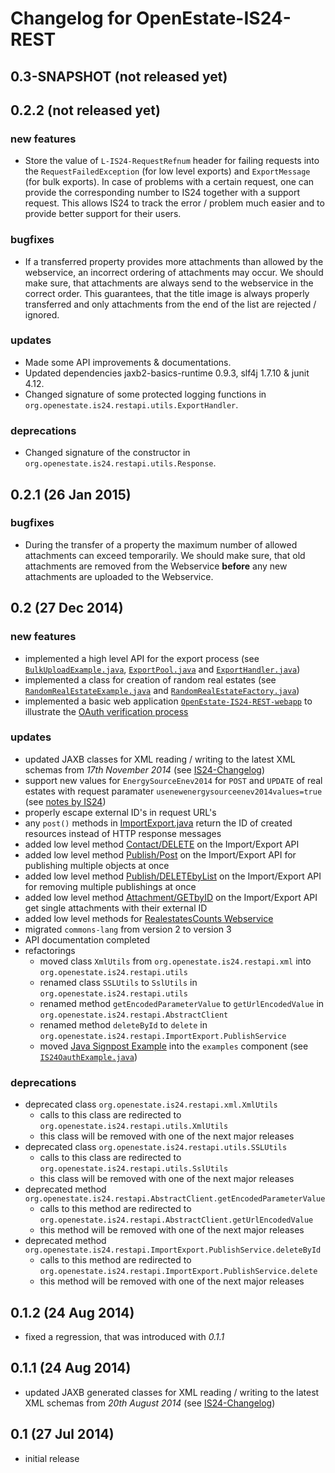 Changelog for OpenEstate-IS24-REST
==================================


0.3-SNAPSHOT (not released yet)
-------------------------------


0.2.2 (not released yet)
------------------------

### new features

-   Store the value of `L-IS24-RequestRefnum` header for failing requests into
    the `RequestFailedException` (for low level exports) and `ExportMessage`
    (for bulk exports). In case of problems with a certain request, one can
    provide the corresponding number to IS24 together with a support request.
    This allows IS24 to track the error / problem much easier and to provide
    better support for their users.

### bugfixes

-   If a transferred property provides more attachments than allowed by the
    webservice, an incorrect ordering of attachments may occur. We should make
    sure, that attachments are always send to the webservice in the correct
    order. This guarantees, that the title image is always properly transferred
    and only attachments from the end of the list are rejected / ignored.

### updates

-   Made some API improvements & documentations.
-   Updated dependencies jaxb2-basics-runtime 0.9.3, slf4j 1.7.10 & junit 4.12.
-   Changed signature of some protected logging functions in
    `org.openestate.is24.restapi.utils.ExportHandler`.

### deprecations

-   Changed signature of the constructor in
    `org.openestate.is24.restapi.utils.Response`.


0.2.1 (26 Jan 2015)
-------------------

### bugfixes

-   During the transfer of a property the maximum number of allowed attachments
    can exceed temporarily. We should make sure, that old attachments are
    removed from the Webservice **before** any new attachments are uploaded to
    the Webservice.


0.2 (27 Dec 2014)
-----------------

### new features

-   implemented a high level API for the export process (see
    [`BulkUploadExample.java`](https://github.com/OpenEstate/OpenEstate-IS24-REST/blob/v0.2/OpenEstate-IS24-REST-examples/src/main/java/org/openestate/is24/restapi/examples/BulkUploadExample.java),
    [`ExportPool.java`](https://github.com/OpenEstate/OpenEstate-IS24-REST/blob/v0.2/OpenEstate-IS24-REST/src/main/java/org/openestate/is24/restapi/utils/ExportPool.java) and
    [`ExportHandler.java`](https://github.com/OpenEstate/OpenEstate-IS24-REST/blob/v0.2/OpenEstate-IS24-REST/src/main/java/org/openestate/is24/restapi/utils/ExportHandler.java))
-   implemented a class for creation of random real estates (see
    [`RandomRealEstateExample.java`](https://github.com/OpenEstate/OpenEstate-IS24-REST/blob/v0.2/OpenEstate-IS24-REST-examples/src/main/java/org/openestate/is24/restapi/examples/RandomRealEstateExample.java) and
    [`RandomRealEstateFactory.java`](https://github.com/OpenEstate/OpenEstate-IS24-REST/blob/v0.2/OpenEstate-IS24-REST/src/main/java/org/openestate/is24/restapi/utils/RandomRealEstateFactory.java))
-   implemented a basic web application
    [`OpenEstate-IS24-REST-webapp`](https://github.com/OpenEstate/OpenEstate-IS24-REST/blob/v0.2/OpenEstate-IS24-REST-webapp)
    to illustrate the
    [OAuth verification process](http://api.immobilienscout24.de/useful/authentication.html)

### updates

-   updated JAXB classes for XML reading / writing to the latest XML schemas
    from *17th November 2014* (see
    [IS24-Changelog](http://api.immobilienscout24.de/useful/changelog.html))
-   support new values for `EnergySourceEnev2014` for `POST` and `UPDATE` of
    real estates with request paramater `usenewenergysourceenev2014values=true`
    (see
    [notes by IS24](http://api.immobilienscout24.de/useful/energy-certificate-2014.html))
-   properly escape external ID's in request URL's
-   any `post()` methods in
    [ImportExport.java](https://github.com/OpenEstate/OpenEstate-IS24-REST/blob/v0.2/OpenEstate-IS24-REST/src/main/java/org/openestate/is24/restapi/ImportExport.java)
    return the ID of created resources instead of HTTP response messages
-   added low level method
    [Contact/DELETE](http://api.immobilienscout24.de/our-apis/import-export/contact/delete.html)
    on the Import/Export API
-   added low level method
    [Publish/Post](http://api.immobilienscout24.de/our-apis/import-export/publish/post.html)
    on the Import/Export API for publishing multiple objects at once
-   added low level method
    [Publish/DELETEbyList](http://api.immobilienscout24.de/our-apis/import-export/publish/delete-by-list.html)
    on the Import/Export API for removing multiple publishings at once
-   added low level method
    [Attachment/GETbyID](http://api.immobilienscout24.de/our-apis/import-export/attachments/get-by-id.html)
    on the Import/Export API get single attachments with their external ID
-   added low level methods for
    [RealestatesCounts Webservice](http://api.immobilienscout24.de/our-apis/import-export/realestate/realestates-counts.html)
-   migrated `commons-lang` from version 2 to version 3
-   API documentation completed
-   refactorings
    -   moved class `XmlUtils` from `org.openestate.is24.restapi.xml` into `org.openestate.is24.restapi.utils`
    -   renamed class `SSLUtils` to `SslUtils` in `org.openestate.is24.restapi.utils`
    -   renamed method `getEncodedParameterValue` to `getUrlEncodedValue` in `org.openestate.is24.restapi.AbstractClient`
    -   renamed method `deleteById` to `delete` in `org.openestate.is24.restapi.ImportExport.PublishService`
    -   moved [Java Signpost Example](http://api.immobilienscout24.de/useful/tutorials-sdks-plugins/tutorial-java-signpost.html)
        into the `examples` component (see
        [`IS24OauthExample.java`](https://github.com/OpenEstate/OpenEstate-IS24-REST/blob/v0.2/OpenEstate-IS24-REST-examples/src/main/java/org/openestate/is24/restapi/examples/IS24OauthExample.java))

### deprecations

-   deprecated class `org.openestate.is24.restapi.xml.XmlUtils`
    -   calls to this class are redirected to `org.openestate.is24.restapi.utils.XmlUtils`
    -   this class will be removed with one of the next major releases
-   deprecated class `org.openestate.is24.restapi.utils.SSLUtils`
    -   calls to this class are redirected to `org.openestate.is24.restapi.utils.SslUtils`
    -   this class will be removed with one of the next major releases
-   deprecated method `org.openestate.is24.restapi.AbstractClient.getEncodedParameterValue`
    -   calls to this method are redirected to `org.openestate.is24.restapi.AbstractClient.getUrlEncodedValue`
    -   this method will be removed with one of the next major releases
-   deprecated method `org.openestate.is24.restapi.ImportExport.PublishService.deleteById`
    -   calls to this method are redirected to `org.openestate.is24.restapi.ImportExport.PublishService.delete`
    -   this method will be removed with one of the next major releases


0.1.2 (24 Aug 2014)
-------------------

-   fixed a regression, that was introduced with *0.1.1*


0.1.1 (24 Aug 2014)
-------------------

-   updated JAXB generated classes for XML reading / writing to the latest XML
    schemas from *20th August 2014* (see
    [IS24-Changelog](http://api.immobilienscout24.de/useful/changelog.html))


0.1 (27 Jul 2014)
-----------------

-   initial release
